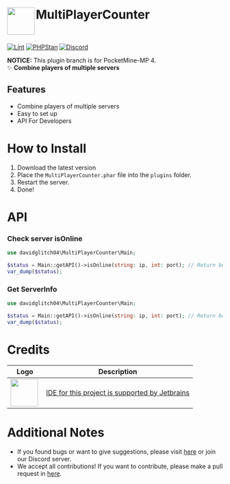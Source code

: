 <h1>MultiPlayerCounter<img src="assets/images/icon.png" height="64" width="64" align="left"></img></h1><br/>

[![Lint](https://poggit.pmmp.io/ci.shield/David-pm-pl/MultiPlayerCounter/MultiPlayerCounter)](https://poggit.pmmp.io/ci/David-pm-pl/MultiPlayerCounter/MultiPlayerCounter)
[![PHPStan](https://github.com/david-pm-pl/MultiPlayerCounter/actions/workflows/php.yml/badge.svg)](https://github.com/david-pm-pl/MultiPlayerCounter/actions/workflows/php.yml/badge.svg)
[![Discord](https://img.shields.io/discord/942248186670641202.svg?label=&logo=discord&logoColor=ffffff&color=7389D8&labelColor=6A7EC2)](https://discord.gg/34PC5u9W)

**NOTICE:** This plugin branch is for PocketMine-MP 4. <br/>
✨ **Combine players of multiple servers**

</div>

## Features

- Combine players of multiple servers
- Easy to set up
- API For Developers

# How to Install

1. Download the latest version
2. Place the `MultiPlayerCounter.phar` file into the `plugins` folder.
3. Restart the server.
4. Done!

# API

### Check server isOnline

```php
use davidglitch04\MultiPlayerCounter\Main;

$status = Main::getAPI()->isOnline(string: ip, int: port); // Return bool
var_dump($status);
```

### Get ServerInfo

```php
use davidglitch04\MultiPlayerCounter\Main;

$status = Main::getAPI()->isOnline(string: ip, int: port); // Return bool
var_dump($status);
```

# Credits

| Logo                                                                                                                                   | Description                                                                                  |
| -------------------------------------------------------------------------------------------------------------------------------------- | -------------------------------------------------------------------------------------------- |
| <img src="https://resources.jetbrains.com/storage/products/company/brand/logos/PhpStorm_icon.png" height="64" width="64" align="left"> | <a href="https://jb.gg/OpenSourceSupport">IDE for this project is supported by Jetbrains</a> |

# Additional Notes

- If you found bugs or want to give suggestions, please visit <a href="https://github.com/David-pm-pl/MultiPlayerCounter/issues">here</a> or join our Discord server.
- We accept all contributions! If you want to contribute, please make a pull request in <a href="https://github.com/David-pm-pl/MultiPlayerCounter/pulls">here</a>.
